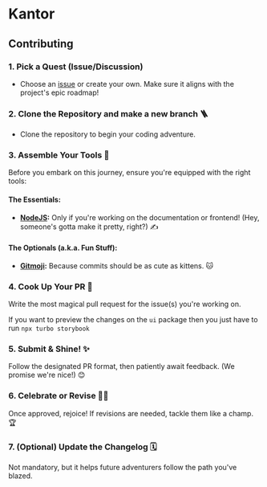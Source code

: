 # Kantor


## Contributing


### 1. Pick a Quest (Issue/Discussion)
- Choose an [issue](#) or create your own. Make sure it aligns with the project's epic roadmap!

### 2. Clone the Repository and make a new branch 🪜
- Clone the repository to begin your coding adventure.

### 3. Assemble Your Tools 🔧
Before you embark on this journey, ensure you're equipped with the right tools:

#### The Essentials:
<!-- - **[Moon](https://moonrepo.dev/):** Our trusty multi-language monorepo guide. 🚀   -->
<!-- - **[Podman](https://podman.io/):** To manage your local development and hosting like a pro. 🐋   -->
- **[NodeJS](https://nodejs.org):** Only if you're working on the documentation or frontend! (Hey, someone's gotta make it pretty, right?) ✍️  
<!-- - **[Rust](https://www.rust-lang.org/):** Because, duh. 🦀 (Don't forget, you can install Moon with [Proto](https://moonrepo.dev/proto).) -->

#### The Optionals (a.k.a. Fun Stuff):  
<!-- - **[FireBDG](https://firedbg.sea-ql.org/install/):** To visualize and debug Rust with some firepower. 🔥   -->
- **[Gitmoji](https://github.com/carloscuesta/gitmoji-cli):** Because commits should be as cute as kittens. 🐱

### 4. Cook Up Your PR 🍳
Write the most magical pull request for the issue(s) you're working on.

If you want to preview the changes on the `ui` package then you just have to run `npx turbo storybook`

### 5. Submit & Shine! ✨
Follow the designated PR format, then patiently await feedback. (We promise we're nice!) 😊  

### 6. Celebrate or Revise 🎉🔄
Once approved, rejoice! If revisions are needed, tackle them like a champ. 🏆

### 7. (Optional) Update the Changelog 🗓️
Not mandatory, but it helps future adventurers follow the path you've blazed.
